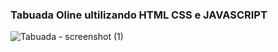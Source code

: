 <h3> Tabuada Oline ultilizando HTML CSS e JAVASCRIPT </h3>

![Tabuada - screenshot (1)](https://user-images.githubusercontent.com/117870057/201231303-03cfd4ab-cdbc-409a-b5fc-c5dfc09e964f.png)

